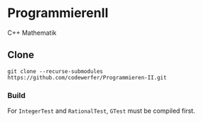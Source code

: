 # ProgrammierenII
C++ Mathematik

## Clone
`git clone --recurse-submodules https://github.com/codewerfer/Programmieren-II.git`

### Build
For `IntegerTest` and `RationalTest`, `GTest` must be compiled first.
